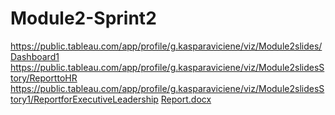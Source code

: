 # Module2-Sprint2
https://public.tableau.com/app/profile/g.kasparaviciene/viz/Module2slides/Dashboard1
https://public.tableau.com/app/profile/g.kasparaviciene/viz/Module2slidesStory/ReporttoHR
https://public.tableau.com/app/profile/g.kasparaviciene/viz/Module2slidesStory1/ReportforExecutiveLeadership
[Report.docx](https://github.com/Palanga100/Module2-Sprint2/files/11497498/Report.docx)
